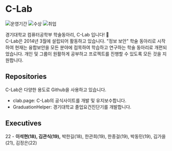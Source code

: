 # C-Lab
![운영기간](https://img.shields.io/badge/운영기간-8년-brightgreen)
![수상](https://img.shields.io/badge/수상-21개-red)
![취업](https://img.shields.io/badge/취업-100%25-blue)

경기대학교 컴퓨터공학부 학술동아리, C-Lab 입니다! 👋<br>
C-Lab은 2014년 3월에 설립되어 활동하고 있습니다. "정보 보안" 학술 동아리로 시작하여 현재는 융합보안을 모든 분야에 접목하여 학습하고 연구하는 학술 동아리로 개편되었습니다. 개인 및 그룹이 원활하게 공부하고 프로젝트를 진행할 수 있도록 모든 것을 지원합니다.

## Repositories

C-Lab은 다양한 용도로 Github을 사용하고 있습니다.

* clab.page: C-Lab의 공식사이트를 개발 및 유지보수합니다.
* GraduationHelper: 경기대학교 졸업요건진단기를 개발합니다.

## Executives

22 - <b>이석현(18), 김관식(19),</b> 박한길(18), 한관희(19), 한종걸(19), 박동민(19), 김가을(21), 김정은(22) <br>
